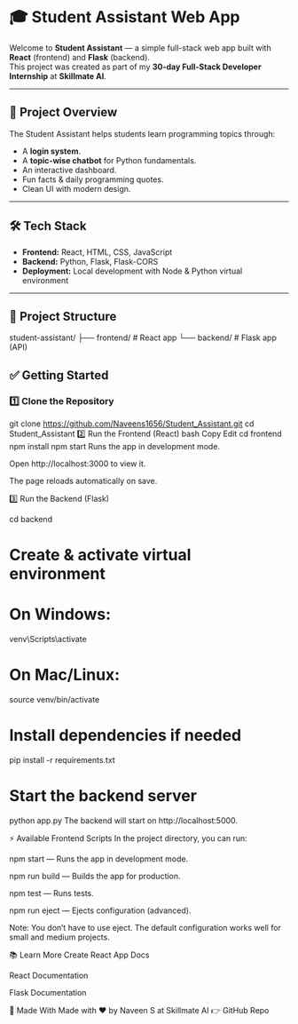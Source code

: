 # 🎓 Student Assistant Web App

Welcome to **Student Assistant** — a simple full-stack web app built with **React** (frontend) and **Flask** (backend).  
This project was created as part of my **30-day Full-Stack Developer Internship** at **Skillmate AI**.

---

## 🚀 Project Overview

The Student Assistant helps students learn programming topics through:
- A **login system**.
- A **topic-wise chatbot** for Python fundamentals.
- An interactive dashboard.
- Fun facts & daily programming quotes.
- Clean UI with modern design.

---

## 🛠️ Tech Stack

- **Frontend:** React, HTML, CSS, JavaScript
- **Backend:** Python, Flask, Flask-CORS
- **Deployment:** Local development with Node & Python virtual environment

---

## 📂 Project Structure

student-assistant/
├── frontend/ # React app
└── backend/ # Flask app (API)



## ✅ Getting Started

### 1️⃣ Clone the Repository


git clone https://github.com/Naveens1656/Student_Assistant.git
cd Student_Assistant
2️⃣ Run the Frontend (React)
bash
Copy
Edit
cd frontend
npm install
npm start
Runs the app in development mode.

Open http://localhost:3000 to view it.

The page reloads automatically on save.

3️⃣ Run the Backend (Flask)

cd backend
# Create & activate virtual environment
# On Windows:
venv\Scripts\activate
# On Mac/Linux:
source venv/bin/activate

# Install dependencies if needed
pip install -r requirements.txt

# Start the backend server
python app.py
The backend will start on http://localhost:5000.

⚡ Available Frontend Scripts
In the project directory, you can run:

npm start — Runs the app in development mode.

npm run build — Builds the app for production.

npm test — Runs tests.

npm run eject — Ejects configuration (advanced).

Note: You don’t have to use eject. The default configuration works well for small and medium projects.

📚 Learn More
Create React App Docs

React Documentation

Flask Documentation

🌟 Made With
Made with ❤️ by Naveen S at Skillmate AI
👉 GitHub Repo

